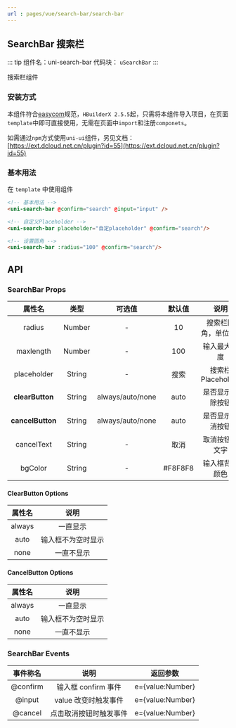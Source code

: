 ```yaml
---
url : pages/vue/search-bar/search-bar
---
```


## SearchBar 搜索栏
::: tip 组件名：uni-search-bar
代码块： `uSearchBar`
:::

搜索栏组件

### 安装方式

本组件符合[easycom](https://uniapp.dcloud.io/collocation/pages?id=easycom)规范，`HBuilderX 2.5.5`起，只需将本组件导入项目，在页面`template`中即可直接使用，无需在页面中`import`和注册`componets`。

如需通过`npm`方式使用`uni-ui`组件，另见文档：[https://ext.dcloud.net.cn/plugin?id=55](https://ext.dcloud.net.cn/plugin?id=55)

### 基本用法

在 ``template`` 中使用组件

```html
<!-- 基本用法 -->
<uni-search-bar @confirm="search" @input="input" />

<!-- 自定义Placeholder -->
<uni-search-bar placeholder="自定placeholder" @confirm="search"/>

<!-- 设置圆角 -->
<uni-search-bar :radius="100" @confirm="search"/>
```

## API

### SearchBar Props

|属性名				|类型		|可选值						|默认值	|说明							|
|:-:					|:-:		|:-:							|:-:	|:-:								|
|radius				|Number	|	-								|10		|搜索栏圆角，单位rpx		|
|maxlength		|Number	|	-								|100	|输入最大长度					|
|placeholder	|String	|	-								|搜索	|搜索栏Placeholder		|
|**clearButton**	|String	|	always/auto/none|auto	|是否显示清除按钮			|
|**cancelButton**	|String	|	always/auto/none|auto	|是否显示取消按钮			|
|cancelText		|String	|	-								|取消	|取消按钮的文字				|
|bgColor			|String	|	-								|#F8F8F8|输入框背景颜色			|

#### ClearButton Options

| 属性名	| 说明							|
| :-:		| :-:							|
| always| 一直显示					|
| auto	| 输入框不为空时显示	|
| none	| 一直不显示				|

#### CancelButton Options

| 属性名	| 说明							|
| :-:		| :-:							|
| always| 一直显示					|
| auto	| 输入框不为空时显示	|
| none	| 一直不显示				|


### SearchBar Events

|事件称名		|说明									|返回参数			|
|:-:			|:-:									|:-:				|
|@confirm	|输入框 confirm 事件		|e={value:Number}	|
|@input		|value 改变时触发事件		|e={value:Number}	|
|@cancel	|点击取消按钮时触发事件 	|e={value:Number}	|
